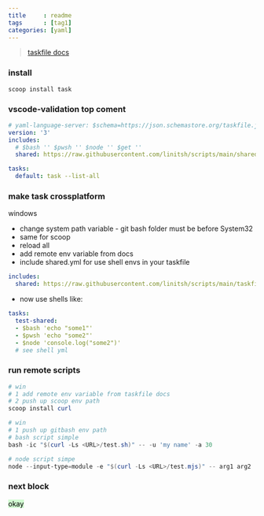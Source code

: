 ```yaml
---
title     : readme
tags      : [tag1]
categories: [yaml]
---
```

>[taskfile docs](https://taskfile.dev/experiments/remote-taskfiles/)

### install
```
scoop install task
```

### vscode-validation top coment
```yml
# yaml-language-server: $schema=https://json.schemastore.org/taskfile.json
version: '3'
includes:
  # $bash '' $pwsh '' $node '' $get ''
  shared: https://raw.githubusercontent.com/linitsh/scripts/main/shared.yml

tasks:
  default: task --list-all
```
### make task crossplatform
windows
- change system path variable - git bash folder must be before System32
- same for scoop
- reload all
- add remote env variable from docs
- include shared.yml for use shell envs in your taskfile
```yml
includes:
  shared: https://raw.githubusercontent.com/linitsh/scripts/main/taskfile.shared.yml
```
- now use shells like: 
```yml
tasks:
  test-shared:
  - $bash 'echo "some1"'
  - $pwsh 'echo "some2"'
  - $node 'console.log("some2")'
  # see shell yml
```

### run remote scripts
```powershell
# win
# 1 add remote env variable from taskfile docs
# 2 push up scoop env path 
scoop install curl
```
```powershell
# win
# 1 push up gitbash env path
# bash script simple
bash -ic "$(curl -Ls <URL>/test.sh)" -- -u 'my name' -a 30
```
```powershell
# node script simpe
node --input-type=module -e "$(curl -Ls <URL>/test.mjs)" -- arg1 arg2
```

### next block

<mark style="background: #BBFABBA6;">okay</mark>

